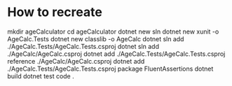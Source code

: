 # How to recreate

mkdir ageCalculator
cd ageCalculator
dotnet new sln
dotnet new xunit -o AgeCalc.Tests
dotnet new classlib -o AgeCalc
dotnet sln add ./AgeCalc.Tests/AgeCalc.Tests.csproj
dotnet sln add ./AgeCalc/AgeCalc.csproj
dotnet add ./AgeCalc.Tests/AgeCalc.Tests.csproj reference ./AgeCalc/AgeCalc.csproj
dotnet add  ./AgeCalc.Tests/AgeCalc.Tests.csproj package FluentAssertions
dotnet build
dotnet test
code .